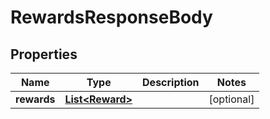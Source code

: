 
# RewardsResponseBody

## Properties
Name | Type | Description | Notes
------------ | ------------- | ------------- | -------------
**rewards** | [**List&lt;Reward&gt;**](Reward.md) |  |  [optional]




